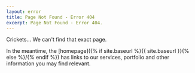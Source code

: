 ```yaml
---
layout: error
title: Page Not Found - Error 404
excerpt: Page Not Found - Error 404.
---
```


Crickets... We can't find that exact page.

In the meantime, the [homepage]({% if site.baseurl %}{{ site.baseurl }}{% else %}/{% endif %}) has links to our services, portfolio and other information you may find relevant.